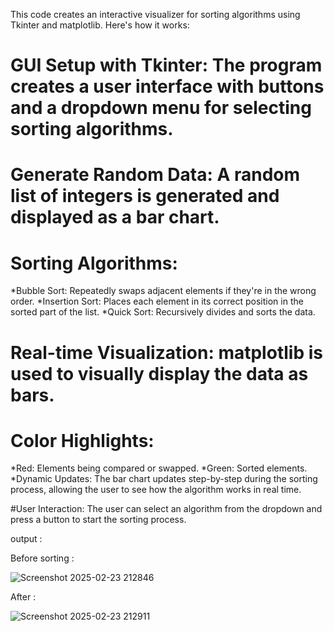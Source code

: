 

This code creates an interactive visualizer for sorting algorithms using Tkinter and matplotlib. Here's how it works:

# GUI Setup with Tkinter: The program creates a user interface with buttons and a dropdown menu for selecting sorting algorithms.

# Generate Random Data: A random list of integers is generated and displayed as a bar chart.

# Sorting Algorithms:
*Bubble Sort: Repeatedly swaps adjacent elements if they're in the wrong order.
*Insertion Sort: Places each element in its correct position in the sorted part of the list.
*Quick Sort: Recursively divides and sorts the data.

# Real-time Visualization: matplotlib is used to visually display the data as bars.

# Color Highlights:
*Red: Elements being compared or swapped.
*Green: Sorted elements.
*Dynamic Updates: The bar chart updates step-by-step during the sorting process, allowing the user to see how the algorithm works in real time.

#User Interaction: The user can select an algorithm from the dropdown and press a button to start the sorting process.

output :

Before sorting :

![Screenshot 2025-02-23 212846](https://github.com/user-attachments/assets/4a349029-4fcd-4514-bd11-8fe562bd9842)


After : 

![Screenshot 2025-02-23 212911](https://github.com/user-attachments/assets/f43b3f71-1020-432b-b467-02d1718f32fc)



